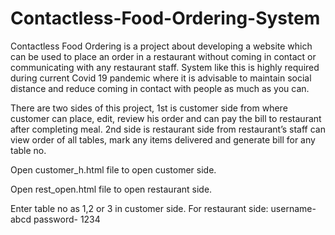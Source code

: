 # Contactless-Food-Ordering-System

Contactless Food Ordering is a project about developing a website which can be used to place an order in a restaurant without coming in contact or communicating with any restaurant staff. System like this is highly required during current Covid 19 pandemic where it is advisable to maintain social distance and reduce coming in contact with people as much as you can. 

There are two sides of this project, 1st is customer side from where customer can place, edit, review his order and can pay the bill to restaurant after completing meal. 2nd side is restaurant side from restaurant’s staff can view order of all tables, mark any items delivered and generate bill for any table no. 

Open customer_h.html file to open customer side.

Open rest_open.html file to open restaurant side.

Enter table no as 1,2 or 3 in customer side.
For restaurant side:
username- abcd
password- 1234
